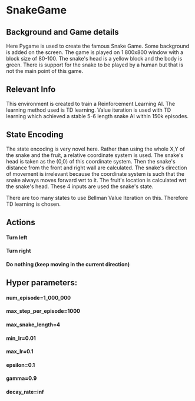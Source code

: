 # SnakeGame

## Background and Game details
Here Pygame is used to create the famous Snake Game. Some background is added on the screen. 
The game is played on 1 800x800 window with a block size of 80-100.
The snake's head is a yellow block and the body is green.
There is support for the snake to be played by a human but that is not the main point of this game.

## Relevant Info

This environment is created to train a Reinforcement Learning AI. The learning method used is TD learning.
Value iteration is used with TD learning which achieved a stable 5-6 length snake AI within 150k episodes.

## State Encoding

The state encoding is very novel here. Rather than using the whole X,Y of the snake and the fruit, a relative coordinate system is used.
The snake's head is taken as the (0,0) of this coordinate system. Then the snake's distance from the front and right wall are calculated.
The snake's direction of movement is irrelevant because the coordinate system is such that the snake always moves forward wrt to it.
The fruit's location is calculated wrt the snake's head. These 4 inputs are used the snake's state.

There are too many states to use Bellman Value Iteration on this. Therefore TD learning is chosen.

## Actions
#### Turn left
#### Turn right
#### Do nothing (keep moving in the current direction)



## Hyper parameters:

#### num_episode=1_000_000
#### max_step_per_episode=1000
#### max_snake_length=4
#### min_lr=0.01
#### max_lr=0.1
#### epsilon=0.1
#### gamma=0.9
#### decay_rate=inf
